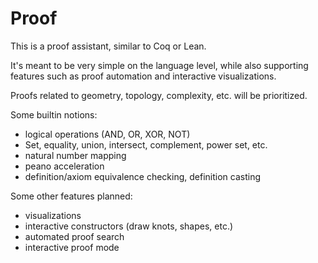 # Proof

This is a proof assistant, similar to Coq or Lean.

It's meant to be very simple on the language level, while also supporting features such as proof automation and interactive visualizations.


Proofs related to geometry, topology, complexity, etc. will be prioritized.



Some builtin notions:
* logical operations (AND, OR, XOR, NOT)
* Set, equality, union, intersect, complement, power set, etc.
* natural number mapping
* peano acceleration
* definition/axiom equivalence checking, definition casting


Some other features planned:
* visualizations
* interactive constructors (draw knots, shapes, etc.)
* automated proof search
* interactive proof mode
